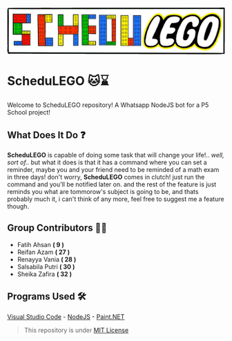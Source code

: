 ![This was supposed to be a logo](https://github.com/Varnilla/schedulego/blob/main/assets/banner.png?raw=true)

# ScheduLEGO 🐱⌛

Welcome to ScheduLEGO repository! A Whatsapp NodeJS bot for a P5 School project!

## What Does It Do ❓

**ScheduLEGO** is capable of doing some task that will change your life!.. *well, sort of..* but what it does is that it has a command where you can set a reminder, maybe you and your friend need to be reminded of a math exam in three days! don't worry, **ScheduLEGO** comes in clutch! just run the command and you'll be notified later on. and the rest of the feature is just reminds you what are tommorow's subject is going to be, and thats probably much it, i can't think of any more, feel free to suggest me a feature though.

## Group Contributors 👷‍♂️

- Fatih Ahsan **( 9 )**
- Reifan Azam **( 27 )**
- Renayya Vania **( 28 )**
- Salsabila Putri **( 30 )**
- Sheika Zafira **( 32 )**

## Programs Used 🛠
[Visual Studio Code](https://code.visualstudio.com/) - [NodeJS](https://nodejs.org/en/) - [Paint.NET](https://www.getpaint.net/)

> This repository is under [MIT License](https://github.com/Varnilla/schedulego/blob/main/LICENSE)
